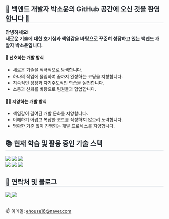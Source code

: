 <h2 style="border-bottom: 1px solid #d8dee4; color: #282d33;"> 🪼 백엔드 개발자 박소윤의 GitHub 공간에 오신 것을 환영합니다 🪼 </h2>
<div style="font-weight: 700; font-size: 15px; text-align: left; color: #282d33;">
    안녕하세요! <br>
    새로운 기술에 대한 호기심과 책임감을 바탕으로 꾸준히 성장하고 있는 백엔드 개발자 박소윤입니다.<br/>
</div>

<h4>💖 선호하는 개발 방식</h4>
<ul align="left">
  <li>새로운 기술을 적극적으로 탐색합니다.</li>
  <li>하나의 작업에 몰입하여 끝까지 완성하는 코딩을 지향합니다.</li>
  <li>지속적인 성장과 자기주도적인 학습을 실천합니다.</li>
  <li>소통과 신뢰를 바탕으로 팀원들과 협업합니다.</li>
</ul>

<h4>🙅‍♀️ 지양하는 개발 방식</h4>
<ul align="left">
  <li>책임감이 결여된 개발 문화를 지양합니다.</li>
  <li>이해하기 어렵고 복잡한 코드를 작성하지 않으려 노력합니다.</li>
  <li>명확한 기준 없이 진행되는 개발 프로세스를 지양합니다.</li>
</ul>

<h2 style="border-bottom: 1px solid #d8dee4; color: #282d33;"> 📚 현재 학습 및 활용 중인 기술 스택 </h2>
<div style="text-align: left;">
    <img src="https://img.shields.io/badge/Github-181717?style=flat&logo=Github&logoColor=white">
    <img src="https://img.shields.io/badge/Java-007396?style=flat&logo=Java&logoColor=white">
    <img src="https://img.shields.io/badge/MySQL-4479A1?style=flat&logo=MySQL&logoColor=white">
    <br/>
    <img src="https://img.shields.io/badge/Oracle-F80000?style=flat&logo=Oracle&logoColor=white">
    <img src="https://img.shields.io/badge/Spring Boot-6DB33F?style=flat&logo=Spring Boot&logoColor=white">
    <img src="https://img.shields.io/badge/Spring-6DB33F?style=flat&logo=Spring&logoColor=white">
</div>

<h2 style="border-bottom: 1px solid #d8dee4; color: #282d33;"> 💌 연락처 및 블로그 </h2>
<div style="text-align: left;">
    <a href="https://velog.io/@ehouse16/posts">
        <img src="https://img.shields.io/badge/Velog-20C997?style=for-the-badge&logo=Velog&logoColor=white">
    </a>
    <a href="https://developer-soyun.tistory.com/">
        <img src="https://img.shields.io/badge/Tistory-000000?style=for-the-badge&logo=Tistory&logoColor=white">
    </a>
</div>
<br/>
<p>📫 이메일: <a href="mailto:ehouse16@naver.com">ehouse16@naver.com</a></p>
